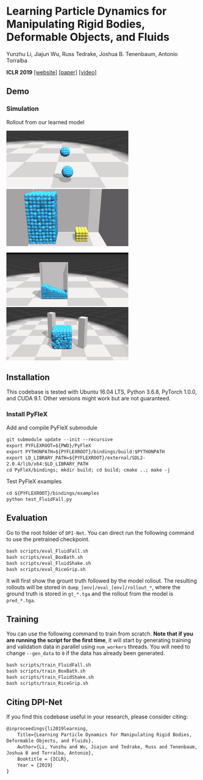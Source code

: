 # Learning Particle Dynamics for Manipulating Rigid Bodies, Deformable Objects, and Fluids

Yunzhu Li, Jiajun Wu, Russ Tedrake, Joshua B. Tenenbaum, Antonio Torralba 

**ICLR 2019**
[[website]](http://dpi.csail.mit.edu/) [[paper]](http://dpi.csail.mit.edu/dpi-paper.pdf) [[video]](https://www.youtube.com/watch?v=FrPpP7aW3Lg)

## Demo

### Simulation

Rollout from our learned model

![](imgs/sim_FluidFall.gif)  ![](imgs/sim_BoxBath.gif)

![](imgs/sim_FluidShake.gif)  ![](imgs/sim_RiceGrip.gif)


## Installation

This codebase is tested with Ubuntu 16.04 LTS, Python 3.6.8, PyTorch 1.0.0, and CUDA 9.1. Other versions might work but are not guaranteed.

### Install PyFleX

Add and compile PyFleX submodule

    git submodule update --init --recursive
    export PYFLEXROOT=${PWD}/PyFleX
    export PYTHONPATH=${PYFLEXROOT}/bindings/build:$PYTHONPATH
    export LD_LIBRARY_PATH=${PYFLEXROOT}/external/SDL2-2.0.4/lib/x64:$LD_LIBRARY_PATH
    cd PyFleX/bindings; mkdir build; cd build; cmake ..; make -j

Test PyFleX examples

    cd ${PYFLEXROOT}/bindings/examples
    python test_FluidFall.py


## Evaluation

Go to the root folder of `DPI-Net`. You can direct run the following command to use the pretrained checkpoint.

    bash scripts/eval_FluidFall.sh
    bash scripts/eval_BoxBath.sh
    bash scripts/eval_FluidShake.sh
    bash scripts/eval_RiceGrip.sh

It will first show the grount truth followed by the model rollout. The resulting rollouts will be stored in `dump_[env]/eval_[env]/rollout_*`, where the ground truth is stored in `gt_*.tga` and the rollout from the model is `pred_*.tga`.


## Training

You can use the following command to train from scratch. **Note that if you are running the script for the first time**, it will start by generating training and validation data in parallel using `num_workers` threads. You will need to change `--gen_data` to `0` if the data has already been generated.

    bash scripts/train_FluidFall.sh
    bash scripts/train_BoxBath.sh
    bash scripts/train_FluidShake.sh
    bash scripts/train_RiceGrip.sh

## Citing DPI-Net

If you find this codebase useful in your research, please consider citing:

    @inproceedings{li2019learning,
        Title={Learning Particle Dynamics for Manipulating Rigid Bodies, Deformable Objects, and Fluids},
        Author={Li, Yunzhu and Wu, Jiajun and Tedrake, Russ and Tenenbaum, Joshua B and Torralba, Antonio},
        Booktitle = {ICLR},
        Year = {2019}
    }

